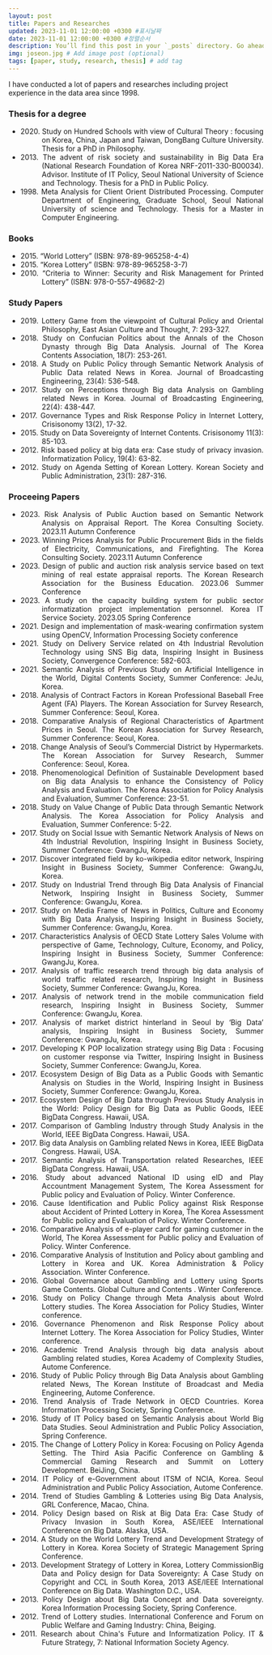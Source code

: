 ```yaml
---
layout: post
title: Papers and Researches
updated: 2023-11-01 12:00:00 +0300 #표시날짜
date: 2023-11-01 12:00:00 +0300 #정렬순서
description: You’ll find this post in your `_posts` directory. Go ahead and edit it and re-build the site to see your changes. # Add post description (optional)
img: joseon.jpg # Add image post (optional)
tags: [paper, study, research, thesis] # add tag
---
```


I have conducted a lot of papers and researches including project experience in the data area since 1998.

### Thesis for a degree
- <div style='text-align: justify; text-indent: -3em; margin-left: 3em;'>2020. Study on Hundred Schools with view of Cultural Theory : focusing on Korea, China, Japan and Taiwan, DongBang Culture University. Thesis for a PhD in Philosophy.</div>
- <div style='text-align: justify; text-indent: -3em; margin-left: 3em;'>2013. The advent of risk society and sustainability in Big Data Era (National Research Foundation of Korea NRF-2011-330-B00034). Advisor. Institute of IT Policy, Seoul National University of Science and Technology. Thesis for a PhD in Public Policy.</div>
- <div style='text-align: justify; text-indent: -3em; margin-left: 3em;'>1998. Meta Analysis for Client Orient Distributed Processing. Computer Department of Engineering, Graduate School, Seoul National University of science and Technology. Thesis for a Master in Computer Engineering.</div>

### Books
- <div style='text-align: justify; text-indent: -3em; margin-left: 3em;'>2015. “World Lottery”  (ISBN: 978-89-965258-4-4)</div>
- <div style='text-align: justify; text-indent: -3em; margin-left: 3em;'>2015. “Korea Lottery” (ISBN:  978-89-965258-3-7)</div>
- <div style='text-align: justify; text-indent: -3em; margin-left: 3em;'>2010. “Criteria to Winner: Security and Risk Management for Printed Lottery” (ISBN: 978-0-557-49682-2)</div>

### Study Papers
- <div style='text-align: justify; text-indent: -3em; margin-left: 3em;'>2019. Lottery Game from the viewpoint of Cultural Policy and Oriental Philosophy, East Asian Culture and Thought, 7: 293-327.</div>
- <div style='text-align: justify; text-indent: -3em; margin-left: 3em;'>2018. Study on Confucian Politics about the Annals of the Choson Dynasty through Big Data Analysis. Journal of The Korea Contents Association, 18(7): 253-261.</div>
- <div style='text-align: justify; text-indent: -3em; margin-left: 3em;'>2018. A Study on Public Policy through Semantic Network Analysis of Public Data related News in Korea. Journal of Broadcasting Engineering, 23(4): 536-548.</div>
- <div style='text-align: justify; text-indent: -3em; margin-left: 3em;'>2017. Study on Perceptions through Big data Analysis on Gambling related News in Korea. Journal of Broadcasting Engineering, 22(4): 438-447.</div>
- <div style='text-align: justify; text-indent: -3em; margin-left: 3em;'>2017. Governance Types and Risk Response Policy in Internet Lottery, Crisisonomy 13(2), 17-32.</div>
- <div style='text-align: justify; text-indent: -3em; margin-left: 3em;'>2015. Study on Data Sovereignty of Internet Contents. Crisisonomy 11(3): 85-103.</div>
- <div style='text-align: justify; text-indent: -3em; margin-left: 3em;'>2012. Risk based policy at big data era: Case study of privacy invasion. Informatization Policy, 19(4): 63-82.</div>
- <div style='text-align: justify; text-indent: -3em; margin-left: 3em;'>2012. Study on Agenda Setting of Korean Lottery. Korean Society and Public Administration, 23(1): 287-316.</div>

### Proceeing Papers
- <div style='text-align: justify; text-indent: -3em; margin-left: 3em;'>2023. Risk Analysis of Public Auction based on Semantic Network Analysis on Appraisal Report. The Korea Consulting Society. 2023.11 Autumn Conference</div>
- <div style='text-align: justify; text-indent: -3em; margin-left: 3em;'>2023. Winning Prices Analysis for Public Procurement Bids in the fields of Electricity, Communications, and Firefighting. The Korea Consulting Society. 2023.11 Autumn Conference</div>
- <div style='text-align: justify; text-indent: -3em; margin-left: 3em;'>2023. Design of public and auction risk analysis service based on text mining of real estate appraisal reports. The Korean Research Association for the Business Education. 2023.06 Summer Conference</div>
- <div style='text-align: justify; text-indent: -3em; margin-left: 3em;'>2023. A study on the capacity building system for public sector informatization project implementation personnel. Korea IT Service Society. 2023.05 Spring Conference</div>
- <div style='text-align: justify; text-indent: -3em; margin-left: 3em;'>2021. Design and implementation of mask-wearing confirmation system using OpenCV, Information Processing Society conference</div>
- <div style='text-align: justify; text-indent: -3em; margin-left: 3em;'>2021. Study on Delivery Service related on 4th Industrial Revolution Technology using SNS Big data, Inspiring Insight in Business Society, Convergence Conference: 582-603.</div>
- <div style='text-align: justify; text-indent: -3em; margin-left: 3em;'>2021. Semantic Analysis of Previous Study on Artificial Intelligence in the World, Digital Contents Society, Summer Conference: JeJu, Korea.
- <div style='text-align: justify; text-indent: -3em; margin-left: 3em;'>2018. Analysis of Contract Factors in Korean Professional Baseball Free Agent (FA) Players. The Korean Association for Survey Research, Summer Conference: Seoul, Korea.</div>
- <div style='text-align: justify; text-indent: -3em; margin-left: 3em;'>2018. Comparative Analysis of Regional Characteristics of Apartment Prices in Seoul. The Korean Association for Survey Research, Summer Conference: Seoul, Korea.</div>
- <div style='text-align: justify; text-indent: -3em; margin-left: 3em;'>2018. Change Analysis of Seoul’s Commercial District by Hypermarkets. The Korean Association for Survey Research, Summer Conference: Seoul, Korea.</div>
- <div style='text-align: justify; text-indent: -3em; margin-left: 3em;'>2018. Phenomenological Definition of Sustainable Development based on Big data Analysis to enhance the Consistency of Policy Analysis and Evaluation. The Korea Association for Policy Analysis and Evaluation, Summer Conference: 23-51.</div>
- <div style='text-align: justify; text-indent: -3em; margin-left: 3em;'>2018. Study on Value Change of Public Data through Semantic Network Analysis. The Korea Association for Policy Analysis and Evaluation, Summer Conference: 5-22.</div>
- <div style='text-align: justify; text-indent: -3em; margin-left: 3em;'>2017. Study on Social Issue with Semantic Network Analysis of News on 4th Industrial Revolution, Inspiring Insight in Business Society, Summer Conference: GwangJu, Korea.</div>
- <div style='text-align: justify; text-indent: -3em; margin-left: 3em;'>2017. Discover integrated field by ko-wikipedia editor network, Inspiring Insight in Business Society, Summer Conference: GwangJu, Korea.</div>
- <div style='text-align: justify; text-indent: -3em; margin-left: 3em;'>2017. Study on Industrial Trend through Big Data Analysis of Financial Network, Inspiring Insight in Business Society, Summer Conference: GwangJu, Korea.</div>
- <div style='text-align: justify; text-indent: -3em; margin-left: 3em;'>2017. Study on Media Frame of News in Politics, Culture and Economy with Big Data Analysis, Inspiring Insight in Business Society, Summer Conference: GwangJu, Korea.</div>
- <div style='text-align: justify; text-indent: -3em; margin-left: 3em;'>2017. Characteristics Analysis of OECD State Lottery Sales Volume with perspective of Game, Technology, Culture, Economy, and Policy, Inspiring Insight in Business Society, Summer Conference: GwangJu, Korea.</div>
- <div style='text-align: justify; text-indent: -3em; margin-left: 3em;'>2017. Analysis of traffic research trend through big data analysis of world traffic related research, Inspiring Insight in Business Society, Summer Conference: GwangJu, Korea.</div>
- <div style='text-align: justify; text-indent: -3em; margin-left: 3em;'>2017. Analysis of network trend in the mobile communication field research, Inspiring Insight in Business Society, Summer Conference: GwangJu, Korea.</div>
- <div style='text-align: justify; text-indent: -3em; margin-left: 3em;'>2017. Analysis of market district hinterland in Seoul by ‘Big Data’ analysis, Inspiring Insight in Business Society, Summer Conference: GwangJu, Korea.</div>
- <div style='text-align: justify; text-indent: -3em; margin-left: 3em;'>2017. Developing K POP localization strategy using Big Data : Focusing on customer response via Twitter, Inspiring Insight in Business Society, Summer Conference: GwangJu, Korea.</div>
- <div style='text-align: justify; text-indent: -3em; margin-left: 3em;'>2017. Ecosystem Design of Big Data as a Public Goods with Semantic Analysis on Studies in the World, Inspiring Insight in Business Society, Summer Conference: GwangJu, Korea.</div>
- <div style='text-align: justify; text-indent: -3em; margin-left: 3em;'>2017. Ecosystem Design of Big Data through Previous Study Analysis in the World: Policy Design for Big Data as Public Goods, IEEE BigData Congress. Hawaii, USA.</div>
- <div style='text-align: justify; text-indent: -3em; margin-left: 3em;'>2017. Comparison of Gambling Industry through Study Analysis in the World, IEEE BigData Congress. Hawaii, USA.</div>
- <div style='text-align: justify; text-indent: -3em; margin-left: 3em;'>2017. Big data Analysis on Gambling related News in Korea, IEEE BigData Congress. Hawaii, USA.</div>
- <div style='text-align: justify; text-indent: -3em; margin-left: 3em;'>2017. Semantic Analysis of Transportation related Researches, IEEE BigData Congress. Hawaii, USA.</div>
- <div style='text-align: justify; text-indent: -3em; margin-left: 3em;'>2016. Study about advanced National ID using eID and Play Accountment Management System, The Korea Assessment for Public policy and Evaluation of Policy. Winter Conference.</div>
- <div style='text-align: justify; text-indent: -3em; margin-left: 3em;'>2016. Cause Identification and Public Policy against Risk Response about Accident of Printed Lottery in Korea, The Korea Assessment for Public policy and Evaluation of Policy. Winter Conference.</div>
- <div style='text-align: justify; text-indent: -3em; margin-left: 3em;'>2016. Comparative Analysis of e-player card for gaming customer in the World, The Korea Assessment for Public policy and Evaluation of Policy. Winter Conference.</div>
- <div style='text-align: justify; text-indent: -3em; margin-left: 3em;'>2016. Comparative Analysis of Institution and Policy about gambling and Lottery in Korea and UK. Korea Administration & Policy Association. Winter Conference.</div>
- <div style='text-align: justify; text-indent: -3em; margin-left: 3em;'>2016. Global Governance about Gambling and Lottery using Sports Game Contents. Global Culture and Contents . Winter Conference.</div>
- <div style='text-align: justify; text-indent: -3em; margin-left: 3em;'>2016. Study on Policy Change through Meta Analysis about Wolrd Lottery studies. The Korea Association for Policy Studies, Winter conference.</div>
- <div style='text-align: justify; text-indent: -3em; margin-left: 3em;'>2016. Governance Phenomenon and Risk Response Policy about Internet Lottery. The Korea Association for Policy Studies, Winter conference.</div>
- <div style='text-align: justify; text-indent: -3em; margin-left: 3em;'>2016. Academic Trend Analysis through big data analysis about Gambling related studies, Korea Academy of Complexity Studies, Autome Conference.</div>
- <div style='text-align: justify; text-indent: -3em; margin-left: 3em;'>2016. Study of Public Policy through Big Data Analysis about Gambling related News, The Korean Institute of Broadcast and Media Engineering, Autome Conference.</div>
- <div style='text-align: justify; text-indent: -3em; margin-left: 3em;'>2016. Trend Analysis of Trade Network in OECD Countries. Korea Information Processing Society, Spring Conference.</div>
- <div style='text-align: justify; text-indent: -3em; margin-left: 3em;'>2016. Study of IT Policy based on Semantic Analysis about World Big Data Studies. Seoul Administration and Public Policy Association, Spring Conference.</div>
- <div style='text-align: justify; text-indent: -3em; margin-left: 3em;'>2015. The Change of Lottery Policy in Korea: Focusing on Policy Agenda Setting. The Third Asia Pacific Conference on Gambling & Commercial Gaming Research and Summit on Lottery Development. BeiJing, China.</div>
- <div style='text-align: justify; text-indent: -3em; margin-left: 3em;'>2014. IT Policy of e-Government about ITSM of NCIA, Korea. Seoul Administration and Public Policy Association, Autome Conference.</div>
- <div style='text-align: justify; text-indent: -3em; margin-left: 3em;'>2014. Trend of Studies Gambling & Lotteries using Big Data Analysis, GRL Conference, Macao, China.</div>
- <div style='text-align: justify; text-indent: -3em; margin-left: 3em;'>2014. Policy Design based on Risk at Big Data Era: Case Study of Privacy Invasion in South Korea, ASE/IEEE International Conference on Big Data. Alaska, USA.</div>
- <div style='text-align: justify; text-indent: -3em; margin-left: 3em;'>2014. A Study on the World Lottery Trend and Development Strategy of Lottery in Korea. Korea Society of Strategic Management Spring Conference.</div>
- <div style='text-align: justify; text-indent: -3em; margin-left: 3em;'>2013. Development Strategy of Lottery in Korea, Lottery CommissionBig Data and Policy design for Data Sovereignty: A Case Study on Copyright and CCL in South Korea, 2013 ASE/IEEE International Conference on Big Data. Washington D.C., USA.</div>
- <div style='text-align: justify; text-indent: -3em; margin-left: 3em;'>2013. Policy Design about Big Data Concept and Data sovereignty. Korea Information Processing Society, Spring Conference.</div>
- <div style='text-align: justify; text-indent: -3em; margin-left: 3em;'>2012. Trend of Lottery studies. International Conference and Forum on Public Welfare and Gaming Industry: China, Beiging.</div>
- <div style='text-align: justify; text-indent: -3em; margin-left: 3em;'>2011. Research about China's Future and Informatization Policy. IT & Future Strategy, 7: National Information Society Agency.</div>
